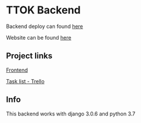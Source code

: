 # TTOK Backend

Backend deploy can found [here](https://nameless-escarpment-92346.herokuapp.com/)

Website can be found [here](https://the-tree-of-knowledge.herokuapp.com/)

## Project links

[Frontend](https://github.com/RenatoBrittoAraujo/The-Tree-of-Knowledge-FRONT) 

[Task list - Trello](https://trello.com/b/vdMnXiOH/ttok) 

## Info

This backend works with django 3.0.6 and python 3.7

